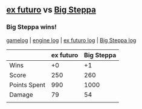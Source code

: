 ## [ex futuro](<../../ex futuro/README.md>) vs [Big Steppa](<../../Big Steppa/README.md>)
### Big Steppa wins!

[gamelog](<gamelog.json>) | [engine log](<engine>) | [ex futuro log](<ex futuro>) | [Big Steppa log](<Big Steppa>)

|              | ex futuro | Big Steppa |
| ------------ | --------- | ---------- |
| Wins         |        +0 |         +1 |
| Score        |       250 |        260 |
| Points Spent |       990 |       1000 |
| Damage       |        79 |         54 |
|              |           |            |
